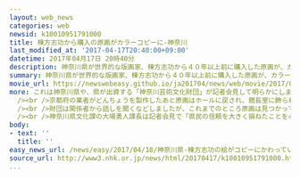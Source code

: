 ```yaml
---
layout: web_news
categories: web
newsid: k10010951791000
title: 棟方志功から購入の原画がカラーコピーに-神奈川
last_modified_at: '2017-04-17T20:40:00+09:00'
datetime: 2017年04月17日 20時40分
description: 神奈川県が世界的な版画家、棟方志功から４０年以上前に購入した原画が、カラーコピーと見られるものに入れかわっていたことが分かり、県などは、盗まれた疑いもあるとして警察に被害届を出すことを検討しています。
summary: 神奈川県が世界的な版画家、棟方志功から４０年以上前に購入した原画が、カラーコピーと見られるものに入れかわっていたことが分かり、県などは、盗まれた疑いもあるとして警察に被害届を出すことを検討しています。
movie_url: https://newswebeasy.github.io/ja201704/news/web/movie/2017/04/18/k10010951791000.mp4
more: これは神奈川県や、県が出資する「神奈川芸術文化財団」が記者会見して明らかにしました。<br /><br />それによりますと、横浜市中区の「神奈川県民ホール」で使うどんちょうのデザインにするため、神奈川県は、昭和４９年に棟方志功本人から「宇宙讃（神奈雅和の柵）」という、縦５０センチ横６５センチほどの原画を３００万円で購入したということです。<br
  /><br />京都府の業者がどんちょうを製作したあと原画はホールに戻され、館長室に飾られてきましたが、平成２６年に鎌倉市の県立近代美術館で開かれた作品展に出品された際に「レプリカではないか」という指摘があり、美術館と財団が調べたところカラーコピーと見られることがわかったということです。<br
  /><br />財団は関係者から話しを聞くなどしましたが、これまでのところ原画は見つかっていないということで、県や財団は盗まれた疑いもあるとして警察に被害届を出すことも検討しているということです。<br
  /><br />神奈川県文化課の大場勇人課長は記者会見で「県民の信頼を大きく損ねたことを心からおわびします」と話していました。
body:
- text: ''
  title: ''
easy_news_url: /news/easy/2017/04/18/神奈川県-棟方志功の絵がコピーにかわっていた/
source_url: http://www3.nhk.or.jp/news/html/20170417/k10010951791000.html
...
```

